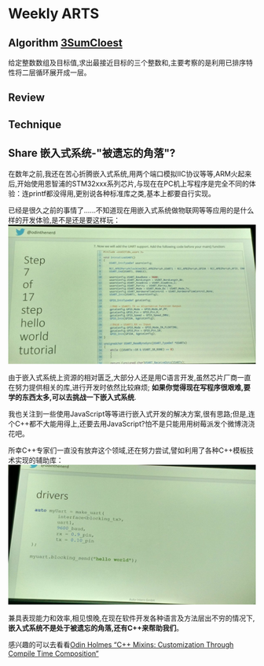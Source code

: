 # Weekly ARTS

## Algorithm [3SumCloest](3SumClosest.md)

给定整数数组及目标值,求出最接近目标的三个整数和,主要考察的是利用已排序特性将二层循环展开成一层。

## Review

## Technique

## Share 嵌入式系统-"被遗忘的角落"?

在数年之前,我还在苦心折腾嵌入式系统,用两个端口模拟IIC协议等等,ARM火起来后,开始使用恩智浦的STM32xxx系列芯片,与现在在PC机上写程序是完全不同的体验：连printf都没得用,更别说各种标准库之类,基本上都要自行实现。

已经是很久之前的事情了......不知道现在用嵌入式系统做物联网等等应用的是什么样的开发体验,是不是还是要这样玩：
![数年前的STM32串口通信写法](STM32UART_before.jpg)

由于嵌入式系统上资源的相对匮乏,大部分人还是用C语言开发,虽然芯片厂商一直在努力提供相关的库,进行开发时依然比较麻烦; **如果你觉得现在写程序很艰难,要学的东西太多,可以去挑战一下嵌入式系统**.

我也关注到一些使用JavaScript等等进行嵌入式开发的解决方案,很有思路;但是,连个C++都不大能用得上,还要去用JavaScript?怕不是只能用用树莓派发个微博浇浇花吧。

所幸C++专家们一直没有放弃这个领域,还在努力尝试,譬如利用了各种C++模板技术实现的辅助库：
![可以用C++实现的写法](STM32UART_after.jpg)

兼具表现能力和效率,相见恨晚,在现在软件开发各种语言及方法层出不穷的情况下, **嵌入式系统不是处于被遗忘的角落,还有C++来帮助我们**。

感兴趣的可以去看看[Odin Holmes “C++ Mixins: Customization Through Compile Time Composition”](https://www.youtube.com/watch?v=wWZi_wPyVvs)